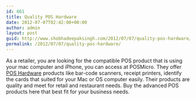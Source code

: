 ```yaml
---
id: 661
title: Quality POS Hardware
date: 2012-07-07T02:42:00+00:00
author: admin
layout: post
guid: http://www.shobhadeepaksingh.com/2012/07/07/quality-pos-hardware/
permalink: /2012/07/07/quality-pos-hardware/
---
```

As a retailer, you are looking for the compatible POS product that is using your mac computer and iPhone, you can access at POSMicro. They offer [POS Hardware](http://www.posmicro.com/) products like bar-code scanners, receipt printers, identify the cards that suited for your Mac or OS computer easily. Their products are quality and meet for retail and restaurant needs. Buy the advanced POS products here that best fit for your business needs.